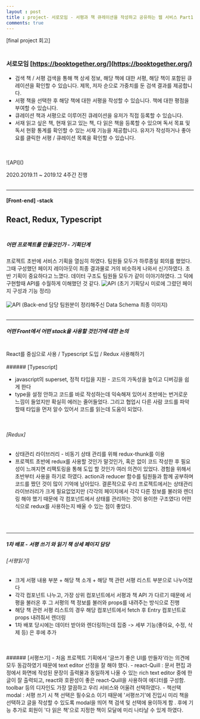 ```yaml
---
layout : post
title : project- 서로모임 - 서평과 책 큐레이션을 작성하고 공유하는 웹 서비스 Part1
comments: true
---
```

[final project 회고]
<br/>
<br/>
### 서로모임 [https://booktogether.org/](https://booktogether.org/)
- 검색 책 / 서평 검색을 통해 책 상세 정보, 해당 책에 대한 서평, 해당 책이 포함된 큐레이션을 확인할 수 있습니다. 제목, 저자 순으로 가중치를 둔 검색 결과를 제공합니다.
- 서평 책을 선택한 후 해당 책에 대한 서평을 작성할 수 있습니다. 책에 대한 평점을 부여할 수 있습니다.
- 큐레이션 책과 서평으로 이루어진 큐레이션을 유저가 직접 등록할 수 있습니다.
- 서재 읽고 싶은 책, 현재 읽고 있는 책, 다 읽은 책을 등록할 수 있으며 독서 목표 및 독서 현황 통계를 확인할 수 있는 서재 기능을 제공합니다. 유저가 작성하거나 좋아요를 클릭한 서평 / 큐레이션 목록을 확인할 수 있습니다.
<br/>
<br/>
![API](<http://ginsum.github.io/images/2019-12-12-14-17.png>)

2020.2019.11 ~ 2019.12 4주간 진행
<br/>
<br/>

---
#### [Front-end] -stack
React, Redux, Typescript
<br/>
<br/>
---
##### 어떤 프로젝트를 만들것인가 - 기획단계
프로젝트 초반에 서비스 기획을 열심히 하였다. 팀원들 모두가 하루종일 회의를 했었다. 그때 구성했던 페이지 레이아웃이 최종 결과물로 거의 비슷하게 나와서 신기하였다. 초반 기획이 중요하다고 느꼈다. 데이터 구조도 팀원들 모두가 같이 이야기하였다. 그 덕에 구현할때 API를 수월하게 이해했던 것 같다.
![API](<http://ginsum.github.io/images/2019-12-11-20-45-47.png>)
(초기 기획당시 미로에 그렸던 페이지 구성과 기능 정리)
<br/>
<br/>
![API](<http://ginsum.github.io/images/2019-12-11-20-28.png>)
(Back-end 담당 팀원분이 정리해주신 Data Schema 최종 이미지)
<br/>
<br/>

---
##### 어떤 Front에서 어떤 stack을 사용할 것인가에 대한 논의
<br/>
React를 중심으로 사용 / Typescript 도입 / Redux 사용해하기
<br/>
<br/>
###### [Typescript]

- javascript의 superset, 정적 타입을 지원 - 코드의 가독성을 높이고 디버깅을 쉽게 한다 
- type을 설정 안하고 코드를 바로 작성하는데 익숙해져 있어서 초반에는 번거로운 느낌이 들었지만 확실히 에러는 줄어들었다. 그리고 협업시 다른 사람 코드를 파악할때 타입을 먼저 알수 있어서 코드를 읽는데 도움이 되었다. 
<br/>

###### [Redux] 

- 상태관리 라이브러리 - 비동기 상태 관리를 위해 redux-thunk를 이용
- 프로젝트 초반에 redux를 사용할 것인가 말것인가, 혹은 없이 코드 작성한 후 필요성이 느껴지면 리팩토링을 통해 도입 할 것인가 여러 의견이 있었다. 경험을 위해서 초반부터 사용을 하기로 하였다. action과 reducer 함수를 팀원들과 함께 공부하며 코드를 짰던 것이 많이 기억에 남아있다. 결론적으로 우리 프로젝트에서는 상태관리 라이브러리가 크게 필요없었지만 (각각의 페이지에서 각각 다른 정보를 불러와 렌더링 해야 했기 때문에 각 컴포넌트에서 상태를 관리하는 것이 용이한 구조였다) 어떤 식으로 redux를 사용하는지 배울 수 있는 점이 좋았다.
<br/>
<br/>

---
##### 1차 배포 - 서평 쓰기 와 읽기 책 상세 페이지 담당

###### [서평읽기]
- 크게 서평 내용 부분 + 해당 책 소개 + 해당 책 관련 서평 리스트 부분으로 나누어졌다
- 각각 컴포넌트 나누고, 가장 상위 컴포넌트에서 서평과 책 API 가 다르기 때문에 서평을 불러온 후 그 서평의 책 정보를 불러와 props를 내려주는 방식으로 진행
- 해당 책 관련 서평 리스트의 경우 해당 컴포넌트에서 fetch 후 Entry 컴포넌트로 props 내려줘서 렌더링
- 1차 배포 당시에는 데이터 받아와 렌더링하는데 집중 -> 세부 기능(좋아요, 수정, 삭제 등) 은 후에 추가
<br/>
<br/>
###### [서평쓰기]
- 처음 프로젝트 기획에서 '글쓰기 좋은 UI를 만들자'라는 의견에 모두 동감하였기 때문에 text editor 선정을 잘 해야 했다. 
- react-Quill : 문서 편집 과정에서 화면에 작성된 문장이 출력물과 동일하게 나올 수 있는 rich text editor 중에 한글이 잘 출력되고, react와 호환성이 좋은 react-Quill을 사용하여 에디터를 구성함. toolbar 등의 디자인도 가장 깔끔하고 우리 서비스와 어울려 선택하였다.
- 책선택 modal : 서평 쓰기 시 책 선택은 필수요소 이기 때문에 '서평쓰기'에 진입시 미리 책을 선택하고 글을 작성할 수 있도록 modal을 띄어 책 검색 및 선택에 용이하게 함 . 후에 기능 추가로 회원이 '다 읽은 책'으로 지정한 책이 모달에 미리 나타날 수 있게 하였다.















